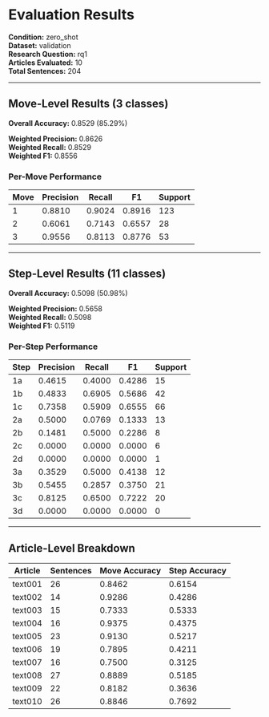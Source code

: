 # Evaluation Results

**Condition:** zero_shot  
**Dataset:** validation  
**Research Question:** rq1  
**Articles Evaluated:** 10  
**Total Sentences:** 204  

---

## Move-Level Results (3 classes)

**Overall Accuracy:** 0.8529 (85.29%)  

**Weighted Precision:** 0.8626  
**Weighted Recall:** 0.8529  
**Weighted F1:** 0.8556  

### Per-Move Performance

| Move | Precision | Recall | F1 | Support |
|------|-----------|--------|----|---------|
| 1 | 0.8810 | 0.9024 | 0.8916 | 123 |
| 2 | 0.6061 | 0.7143 | 0.6557 | 28 |
| 3 | 0.9556 | 0.8113 | 0.8776 | 53 |

---

## Step-Level Results (11 classes)

**Overall Accuracy:** 0.5098 (50.98%)  

**Weighted Precision:** 0.5658  
**Weighted Recall:** 0.5098  
**Weighted F1:** 0.5119  

### Per-Step Performance

| Step | Precision | Recall | F1 | Support |
|------|-----------|--------|----|---------|
| 1a | 0.4615 | 0.4000 | 0.4286 | 15 |
| 1b | 0.4833 | 0.6905 | 0.5686 | 42 |
| 1c | 0.7358 | 0.5909 | 0.6555 | 66 |
| 2a | 0.5000 | 0.0769 | 0.1333 | 13 |
| 2b | 0.1481 | 0.5000 | 0.2286 | 8 |
| 2c | 0.0000 | 0.0000 | 0.0000 | 6 |
| 2d | 0.0000 | 0.0000 | 0.0000 | 1 |
| 3a | 0.3529 | 0.5000 | 0.4138 | 12 |
| 3b | 0.5455 | 0.2857 | 0.3750 | 21 |
| 3c | 0.8125 | 0.6500 | 0.7222 | 20 |
| 3d | 0.0000 | 0.0000 | 0.0000 | 0 |

---

## Article-Level Breakdown

| Article | Sentences | Move Accuracy | Step Accuracy |
|---------|-----------|---------------|---------------|
| text001 | 26 | 0.8462 | 0.6154 |
| text002 | 14 | 0.9286 | 0.4286 |
| text003 | 15 | 0.7333 | 0.5333 |
| text004 | 16 | 0.9375 | 0.4375 |
| text005 | 23 | 0.9130 | 0.5217 |
| text006 | 19 | 0.7895 | 0.4211 |
| text007 | 16 | 0.7500 | 0.3125 |
| text008 | 27 | 0.8889 | 0.5185 |
| text009 | 22 | 0.8182 | 0.3636 |
| text010 | 26 | 0.8846 | 0.7692 |
